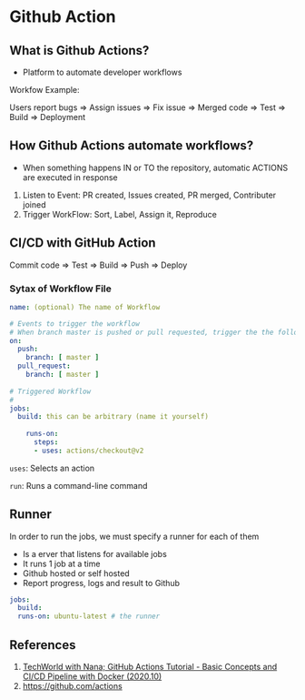 # Github Action

## What is Github Actions?

- Platform to automate developer workflows

Workfow Example:

Users report bugs => Assign issues => Fix issue => Merged code => Test => Build => Deployment

## How Github Actions automate workflows?

- When something happens IN or TO the repository, automatic ACTIONS are executed in response

1. Listen to Event: PR created, Issues created, PR merged, Contributer joined
2. Trigger WorkFlow: Sort, Label, Assign it, Reproduce

## CI/CD with GitHub Action

Commit code => Test => Build => Push => Deploy

### Sytax of Workflow File

```yml
name: (optional) The name of Workflow

# Events to trigger the workflow
# When branch master is pushed or pull requested, trigger the the following workflow
on:
  push:
    branch: [ master ]
  pull_request:
    branch: [ master ]
    
# Triggered Workflow
#
jobs:
  build: this can be arbitrary (name it yourself)
  
    runs-on:
      steps: 
      - uses: actions/checkout@v2
```

`uses`: Selects an action

`run`: Runs a command-line command

## Runner

In order to run the jobs, we must specify a runner for each of them

- Is a erver that listens for available jobs
- It runs 1 job at a time
- Github hosted or self hosted
- Report progress, logs and result to Github

```yml
jobs:
  build:
  runs-on: ubuntu-latest # the runner
```

## References

1. [TechWorld with Nana; GitHub Actions Tutorial - Basic Concepts and CI/CD Pipeline with Docker (2020.10)](https://youtu.be/R8_veQiYBjI)
2. https://github.com/actions
